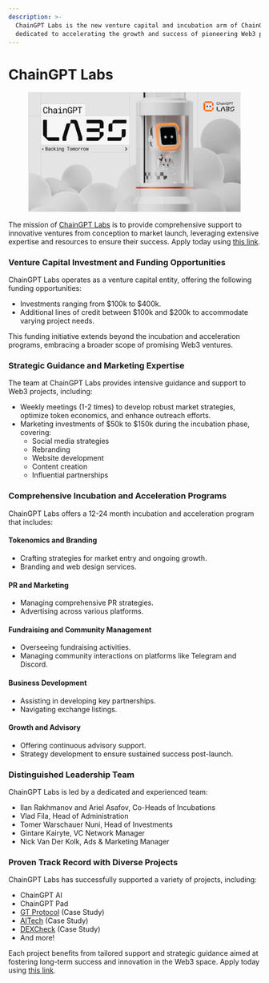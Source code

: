 ```yaml
---
description: >-
  ChainGPT Labs is the new venture capital and incubation arm of ChainGPT,
  dedicated to accelerating the growth and success of pioneering Web3 projects.
---
```


# ChainGPT Labs

<figure><img src="../../.gitbook/assets/CGPT Labs Rectangles.png" alt=""><figcaption></figcaption></figure>

The mission of [ChainGPT Labs](https://labs.chaingpt.org/) is to provide comprehensive support to innovative ventures from conception to market launch, leveraging extensive expertise and resources to ensure their success. Apply today using [this link](https://labs.chaingpt.org/).

### Venture Capital Investment and Funding Opportunities

ChainGPT Labs operates as a venture capital entity, offering the following funding opportunities:

* Investments ranging from $100k to $400k.
* Additional lines of credit between $100k and $200k to accommodate varying project needs.

This funding initiative extends beyond the incubation and acceleration programs, embracing a broader scope of promising Web3 ventures.

### Strategic Guidance and Marketing Expertise

The team at ChainGPT Labs provides intensive guidance and support to Web3 projects, including:

* Weekly meetings (1-2 times) to develop robust market strategies, optimize token economics, and enhance outreach efforts.
* Marketing investments of $50k to $150k during the incubation phase, covering:
  * Social media strategies
  * Rebranding
  * Website development
  * Content creation
  * Influential partnerships

### Comprehensive Incubation and Acceleration Programs

ChainGPT Labs offers a 12-24 month incubation and acceleration program that includes:

#### Tokenomics and Branding

* Crafting strategies for market entry and ongoing growth.
* Branding and web design services.

#### PR and Marketing

* Managing comprehensive PR strategies.
* Advertising across various platforms.

#### Fundraising and Community Management

* Overseeing fundraising activities.
* Managing community interactions on platforms like Telegram and Discord.

#### Business Development

* Assisting in developing key partnerships.
* Navigating exchange listings.

#### Growth and Advisory

* Offering continuous advisory support.
* Strategy development to ensure sustained success post-launch.

### Distinguished Leadership Team

ChainGPT Labs is led by a dedicated and experienced team:

* Ilan Rakhmanov and Ariel Asafov, Co-Heads of Incubations
* Vlad Fila, Head of Administration
* Tomer Warschauer Nuni, Head of Investments
* Gintare Kairyte, VC Network Manager
* Nick Van Der Kolk, Ads & Marketing Manager

### Proven Track Record with Diverse Projects

ChainGPT Labs has successfully supported a variety of projects, including:

* ChainGPT AI
* ChainGPT Pad
* [GT Protocol](incubation-case-study-gt-protocol.md) (Case Study)
* [AITech](incubation-case-study-solidus-ai-tech.md) (Case Study)
* [DEXCheck](incubation-case-study-dexcheck.md) (Case Study)
* And more!

Each project benefits from tailored support and strategic guidance aimed at fostering long-term success and innovation in the Web3 space. Apply today using [this link](https://labs.chaingpt.org/).
